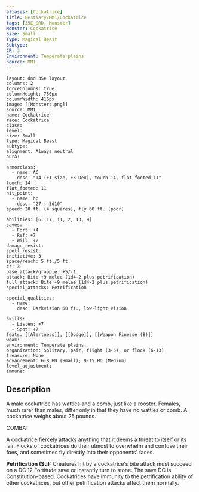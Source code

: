 ```yaml
---
aliases: [Cockatrice]
title: Bestiary/MM1/Cockatrice
tags: [35E_SRD, Monster]
Monster: Cockatrice
Size: Small
Type: Magical Beast
Subtype: 
CR: 3
Environnent: Temperate plains
Source: MM1
---
```


```statblock
layout: dnd 35e layout
columns: 2
forceColumns: true
columnHeight: 750px
columnWidth: 415px
image: [[Monsters.png]]
source: MM1
name: Cockatrice
race: Cockatrice
class: 
level: 
size: Small
type: Magical Beast
subtype: 
alignment: Always neutral
aura: 

armorclass:
  - name: AC
    desc: "14 (+1 size, +3 Dex), touch 14, flat-footed 11"
touch: 14
flat_footed: 11
hit_point:
  - name: hp
    desc: "27 ; 5d10"
speed: 20 ft. (4 squares), fly 60 ft. (poor)

abilities: [6, 17, 11, 2, 13, 9]
saves:
  - Fort: +4
  - Ref: +7
  - Will: +2
damage_resist: 
spell_resist: 
initiative: 3
space/reach: 5 ft./5 ft.
cr: 3
base_attack/grapple: +5/-1
attack: Bite +9 melee (1d4-2 plus petrification)
full_attack: Bite +9 melee (1d4-2 plus petrification)
special_attacks: Petrification

special_qualities:
  - name: 
    desc: Darkvision 60 ft., low-light vision

skills:
  - Listen: +7
  - Spot: +7
feats: [[Alertness]], [[Dodge]], [[Weapon Finesse (B)]]
weak: 
environment: Temperate plains
organization: Solitary, pair, flight (3-5), or flock (6-13)
treasure: None
advancement: 6-8 HD (Small); 9-15 HD (Medium)
level_adjustment: -
immune: 
```

## Description

<p>A male cockatrice has wattles and a comb, just like a rooster. Females, much rarer than males, differ only in that they have no wattles or comb. A cockatrice weighs about 25 pounds.</p>
<p>COMBAT</p>
<p>A cockatrice fiercely attacks anything that it deems a threat to itself or its lair. Flocks of cockatrices do their utmost to overwhelm and confuse their foes, and sometimes fly directly into their opponents' faces.</p>
<p>
            <b>Petrification (Su):</b> Creatures hit by a cockatrice's bite attack must succeed on a DC 12 Fortitude save or instantly turn to stone. The save DC is Constitution-based. Cockatrices have immunity to the petrification ability of other cockatrices, but other petrification attacks affect them normally.</p>